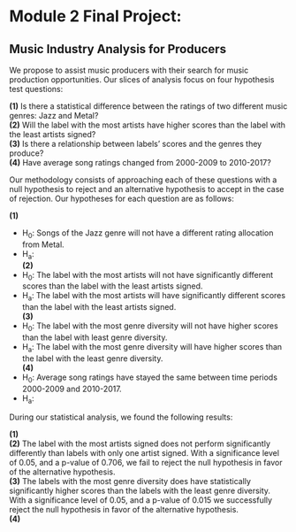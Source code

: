 # Module 2 Final Project: 
## Music Industry Analysis for Producers
We propose to assist music producers with their search for music production opportunities. Our slices of analysis focus on four hypothesis test questions:  

**(1)** Is there a statistical difference between the ratings of two different music genres: Jazz and Metal?  
**(2)** Will the label with the most artists have higher scores than the label with  the least artists signed?  
**(3)** Is there a relationship between labels’ scores and the genres they produce?  
**(4)** Have average song ratings changed from 2000-2009 to 2010-2017?  

Our methodology consists of approaching each of these questions with a null hypothesis to reject and an alternative hypothesis to accept in the case of rejection. Our hypotheses for each question are as follows:  

**(1)**
* H<sub>0</sub>: Songs of the Jazz genre will not have a different rating allocation from Metal.  
* H<sub>a</sub>:  
**(2)**
* H<sub>0</sub>: The label with the most artists will not have significantly different scores than the label with the least artists signed.  
* H<sub>a</sub>: The label with the most artists will have significantly different scores than the label with the least artists signed.  
**(3)**
* H<sub>0</sub>: The label with the most genre diversity will not have higher scores than the label with least genre diversity.  
* H<sub>a</sub>: The label with the most genre diversity will have higher scores than the label with the least genre diversity.  
**(4)**
* H<sub>0</sub>: Average song ratings have stayed the same between time periods 2000-2009 and 2010-2017.  
* H<sub>a</sub>:  

During our statistical analysis, we found the following results:

**(1)**  
**(2)** The label with the most artists signed does not perform significantly differently than labels with only one artist signed. With a significance level of 0.05, and a p-value of 0.706, we fail to reject the null hypothesis in favor of the alternative hypothesis.  
**(3)** The labels with the most genre diversity does have statistically significantly higher scores than the labels with the least genre diversity. With a significance level of 0.05, and a p-value of 0.015 we successfully reject the null hypothesis in favor of the alternative hypothesis.  
**(4)** 
